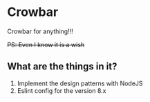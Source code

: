 # Crowbar

Crowbar for anything!!!

~~PS: Even I know it is a wish~~

## What are the things in it?

1. Implement the design patterns with NodeJS
2. Eslint config for the version 8.x
